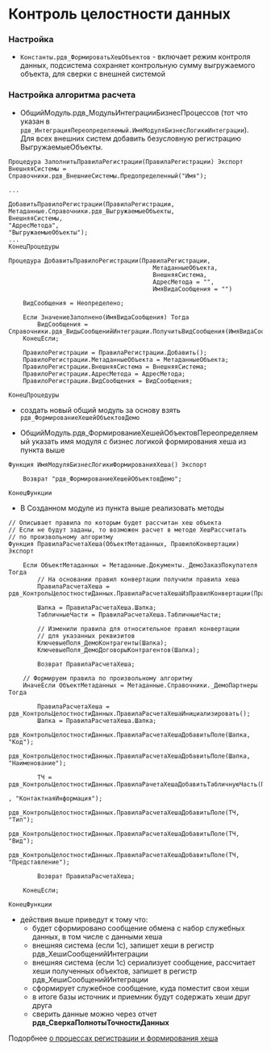 # Контроль целостности данных

### Настройка
- `Константы.рдв_ФормироватьХешОбъектов` - включает режим контроля данных, подсистема сохраняет контрольную сумму выгружаемого объекта, для сверки с внешней системой
### Настройка алгоритма расчета
- ОбщийМодуль.рдв_МодульИнтеграцииБизнесПроцессов (тот что указан в `рдв_ИнтеграцияПереопределяемый.ИмяМодуляБизнесЛогикиИнтеграции`). Для всех внешних систем добавить безусловную регистрацию ВыгружаемыеОбъекты.

```
Процедура ЗаполнитьПравилаРегистрации(ПравилаРегистрации) Экспорт
ВнешняяСистемы = Справочники.рдв_ВнешниеСистемы.Предопределенный("Имя");

...

ДобавитьПравилоРегистрации(ПравилаРегистрации, 
Метаданные.Справочники.рдв_ВыгружаемыеОбъекты, 
ВнешняяСистемы,
"АдресМетода",
"ВыгружаемыеОбъекты");
...
КонецПроцедуры

Процедура ДобавитьПравилоРегистрации(ПравилаРегистрации, 
										МетаданныеОбъекта, 
										ВнешняяСистема,  
										АдресМетода = "", 
										ИмяВидаСообщения = "")

	ВидСообщения = Неопределено;
	
	Если ЗначениеЗаполнено(ИмяВидаСообщения) Тогда
		ВидСообщения = Справочники.рдв_ВидыСообщенийИнтеграции.ПолучитьВидСообщения(ИмяВидаСообщения);
	КонецЕсли;
											
	ПравилоРегистрации = ПравилаРегистрации.Добавить();
	ПравилоРегистрации.МетаданныеОбъекта = МетаданныеОбъекта;
	ПравилоРегистрации.ВнешняяСистема = ВнешняяСистема;
	ПравилоРегистрации.АдресМетода = АдресМетода;
	ПравилоРегистрации.ВидСообщения = ВидСообщения;
	
КонецПроцедуры

```

- создать новый общий модуль за основу взять `рдв_ФормированиеХешейОбъектовДемо`

- ОбщийМодуль.рдв_ФормированиеХешейОбъектовПереопределяемый указать имя модуля с бизнес логикой формирования хеша из пункта выше 
```
Функция ИмяМодуляБизнесЛогикиФормированияХеша() Экспорт

	Возврат "рдв_ФормированиеХешейОбъектовДемо";

КонецФункции
```

- В Созданном модуле из пункта выше реализовать методы
```
// Описывает правила по которым будет рассчитан хеш объекта
// Если не будут заданы, то возможен расчет в методе ХешРассчитать
// по произвольному алгоритму
Функция ПравилаРасчетаХеша(ОбъектМетаданных, ПравилоКонвертации) Экспорт
	
	Если ОбъектМетаданных = Метаданные.Документы._ДемоЗаказПокупателя Тогда
		// На основании правил конвертации получили правила хеша
		ПравилаРасчетаХеша = рдв_КонтрольЦелостностиДанных.ПравилаРасчетаХешаИзПравилКонвертации(ПравилоКонвертации);
		
		Шапка = ПравилаРасчетаХеша.Шапка;
		ТабличныеЧасти = ПравилаРасчетаХеша.ТабличныеЧасти;
		
		// Изменили правила для относительное правил конвертации
		// для указанных реквизитов
		КлючевыеПоля_ДемоКонтрагенты(Шапка);
		КлючевыеПоля_ДемоДоговорыКонтрагентов(Шапка);
		
		Возврат ПравилаРасчетаХеша;

	// Формируем правила по произвольному алгоритму
	ИначеЕсли ОбъектМетаданных = Метаданные.Справочники._ДемоПартнеры Тогда
		
		ПравилаРасчетаХеша = рдв_КонтрольЦелостностиДанных.ПравилаРасчетаХешаИнициализировать();
		Шапка = ПравилаРасчетаХеша.Шапка;
		рдв_КонтрольЦелостностиДанных.ПравилаРасчетаХешаДобавитьПоле(Шапка, "Код");
		рдв_КонтрольЦелостностиДанных.ПравилаРасчетаХешаДобавитьПоле(Шапка, "Наименование");
		
		ТЧ = рдв_КонтрольЦелостностиДанных.ПравилаРачетаХешаДобавитьТабличнуюЧасть(ПравилаРасчетаХеша
																						, "КонтактнаяИнформация");
		рдв_КонтрольЦелостностиДанных.ПравилаРасчетаХешаДобавитьПоле(ТЧ, "Тип");
		рдв_КонтрольЦелостностиДанных.ПравилаРасчетаХешаДобавитьПоле(ТЧ, "Вид");
		рдв_КонтрольЦелостностиДанных.ПравилаРасчетаХешаДобавитьПоле(ТЧ, "Представление");
		
		Возврат ПравилаРасчетаХеша;
		
	КонецЕсли;
	
КонецФункции

```
- действия выше приведут к тому что:
	- будет сформировано сообщение обмена с набор служебных данных, в том числе с данными хеша
	- внешняя система (если 1с), запишет хеши в регистр рдв_ХешиСообщенийИнтеграции
	- внешняя система (если 1с) сериализует сообщение, рассчитает хеши полученных объектов, запишет в регистр рдв_ХешиСообщенийИнтеграции
	- сформирует служебное сообщение, куда поместит свои хеши
	- в итоге базы источник и приемник будут содержать хеши друг друга
	- сверить данные можно через отчет __рдв_СверкаПолнотыТочностиДанных__

Подорбнее [о процессах регистрации и формирования хеша](5%20process%20of%20reg%20of%20changes.md)
